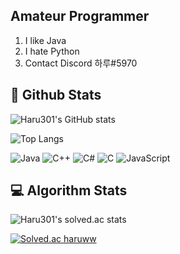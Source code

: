## Amateur Programmer
1. I like Java
2. I hate Python
3. Contact Discord 하루#5970

## 🚩 Github Stats
![Haru301's GitHub stats](https://github-readme-stats.vercel.app/api?username=haruww&count_private=true&show_icons=true)

![Top Langs](https://github-readme-stats.vercel.app/api/top-langs/?username=haruww&layout=compact)

![Java](https://img.shields.io/badge/java-%23ED8B00.svg?style=for-the-badge&logo=java&logoColor=white)
![C++](https://img.shields.io/badge/c++-%2300599C.svg?style=for-the-badge&logo=c%2B%2B&logoColor=white)
![C#](https://img.shields.io/badge/c%23-%23239120.svg?style=for-the-badge&logo=c-sharp&logoColor=white)
![C](https://img.shields.io/badge/c-%2300599C.svg?style=for-the-badge&logo=c&logoColor=white)
![JavaScript](https://img.shields.io/badge/javascript-%23323330.svg?style=for-the-badge&logo=javascript&logoColor=%23F7DF1E)



## 💻 Algorithm Stats
![Haru301's solved.ac stats](https://github-readme-solvedac.hyp3rflow.vercel.app/api/?handle=haruww)

[![Solved.ac
haruww](http://mazassumnida.wtf/api/mini/generate_badge?boj=haruww)](https://solved.ac/haruww)

